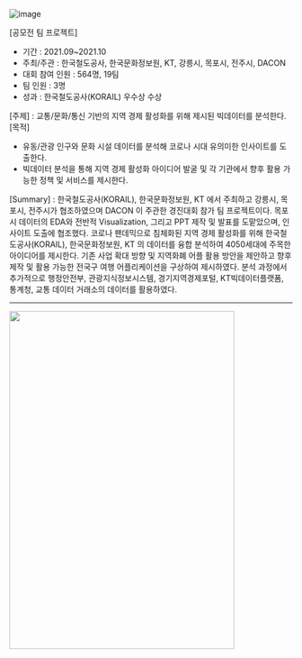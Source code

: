 ![image](https://user-images.githubusercontent.com/86222332/210039537-253613e0-e6b4-4273-a0a4-eb2dcc43fcb8.png)

[공모전 팀 프로젝트]
- 기간 : 2021.09~2021.10
- 주최/주관 : 한국철도공사, 한국문화정보원, KT,
강릉시, 목포시, 전주시,
DACON
- 대회 참여 인원 : 564명, 19팀
- 팀 인원 : 3명
- 성과 : 한국철도공사(KORAIL) 우수상 수상

[주제] : 교통/문화/통신 기반의 지역 경제 활성화를 위해 제시된 빅데이터를 분석한다.  
[목적]
- 유동/관광 인구와 문화 시설 데이터를 분석해 코로나 시대 유의미한 인사이트를 도출한다.
- 빅데이터 분석을 통해 지역 경제 활성화 아이디어 발굴 및 각 기관에서 향후 활용 가능한 정책 및 서비스를 제시한다.  

[Summary] : 한국철도공사(KORAIL), 한국문화정보원, KT 에서 주최하고 강릉시, 목포시, 전주시가 협조하였으며 DACON 이 주관한 경진대회 참가 팀 프로젝트이다. 목포시 데이터의 EDA와 전반적 Visualization, 그리고 PPT 제작 및 발표를 도맡았으며, 인사이트 도출에 협조했다. 코로나 팬데믹으로 침체화된 지역 경제 활성화를 위해 한국철도공사(KORAIL), 한국문화정보원, KT 의 데이터를 융합 분석하여 4050세대에 주목한 아이디어를 제시한다. 기존 사업 확대 방향 및 지역화폐 어플 활용 방안을 제안하고 향후 제작 및 활용 가능한 전국구 여행 어플리케이션을 구상하여 제시하였다. 분석 과정에서 추가적으로 행정안전부, 관광지식정보시스템, 경기지역경제포털,  KT빅데이터플랫폼, 통계청, 교통 데이터 거래소의 데이터를 활용하였다.

---

<img src='https://user-images.githubusercontent.com/86222332/231689814-bb0385c1-e307-4974-8dd3-417d6529f5a9.png' height=600 width=400/>
